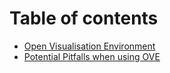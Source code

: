 # Table of contents

* [Open Visualisation Environment](README.md)
* [Potential Pitfalls when using OVE](PITFALLS.md)
